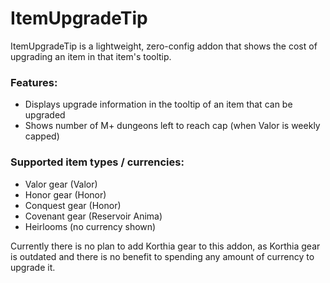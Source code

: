 # ItemUpgradeTip

ItemUpgradeTip is a lightweight, zero-config addon that shows the cost of upgrading an item in that item's tooltip. 

### Features:
- Displays upgrade information in the tooltip of an item that can be upgraded
- Shows number of M+ dungeons left to reach cap (when Valor is weekly capped)
 
### Supported item types / currencies:
- Valor gear (Valor)
- Honor gear (Honor)
- Conquest gear (Honor)
- Covenant gear (Reservoir Anima)
- Heirlooms (no currency shown)
 

Currently there is no plan to add Korthia gear to this addon, as Korthia gear is outdated and there is no benefit to spending any amount of currency to upgrade it.
